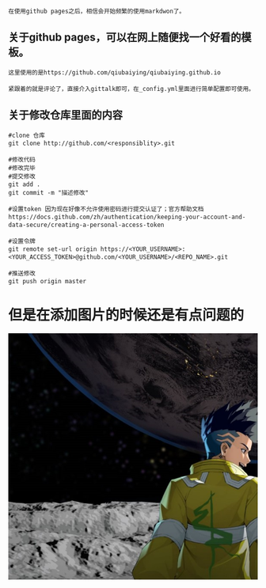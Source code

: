 
``` 
在使用github pages之后，相信会开始频繁的使用markdwon了。
```
## 关于github pages，可以在网上随便找一个好看的模板。
    这里使用的是https://github.com/qiubaiying/qiubaiying.github.io
    
    紧跟着的就是评论了，直接介入gittalk即可，在_config.yml里面进行简单配置即可使用。



## 关于修改仓库里面的内容

```shell
#clone 仓库
git clone http://github.com/<responsiblity>.git

#修改代码
#修改完毕
#提交修改
git add .  
git commit -m "描述修改"

#设置token 因为现在好像不允许使用密码进行提交认证了；官方帮助文档https://docs.github.com/zh/authentication/keeping-your-account-and-data-secure/creating-a-personal-access-token

#设置令牌
git remote set-url origin https://<YOUR_USERNAME>:<YOUR_ACCESS_TOKEN>@github.com/<YOUR_USERNAME>/<REPO_NAME>.git

#推送修改
git push origin master
```
# 但是在添加图片的时候还是有点问题的
<img src='_images/1/1.png' >


